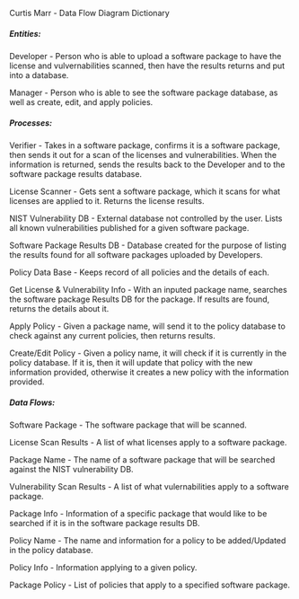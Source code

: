 Curtis Marr - Data Flow Diagram Dictionary

<h5>Entities:</h5>
Developer - Person who is able to upload a software package to have the license and vulvernabilities scanned, then have the
  results returns and put into a database.
  
Manager - Person who is able to see the software package database, as well as create, edit, and apply policies.


<h5>Processes:</h5>
Verifier - Takes in a software package, confirms it is a software package, then sends it out for a scan of the licenses and
  vulnerabilities. When the information is returned, sends the results back to the Developer and to the software package
  results database.

License Scanner - Gets sent a software package, which it scans for what licenses are applied to it. Returns the license results.

NIST Vulnerability DB - External database not controlled by the user. Lists all known vulnerabilities published for a given
  software package.

Software Package Results DB - Database created for the purpose of listing the results found for all software packages uploaded by
  Developers.
  
Policy Data Base - Keeps record of all policies and the details of each.
  
Get License & Vulnerability Info - With an inputed package name, searches the software package Results DB for the package. If results
    are found, returns the details about it.
    
Apply Policy - Given a package name, will send it to the policy database to check against any current policies, then returns results.
  
Create/Edit Policy - Given a policy name, it will check if it is currently in the policy database. If it is, then it will update that
    policy with the new information provided, otherwise it creates a new policy with the information provided.
    

<h5>Data Flows:</h5>
Software Package - The software package that will be scanned.

License Scan Results - A list of what licenses apply to a software package.

Package Name - The name of a software package that will be searched against the NIST vulnerability DB.

Vulnerability Scan Results - A list of what vulernabilities apply to a software package.

Package Info - Information of a specific package that would like to be searched if it is in the software package results DB.

Policy Name - The name and information for a policy to be added/Updated in the policy database.

Policy Info - Information applying to a given policy.

Package Policy - List of policies that apply to a specified software package.
  
